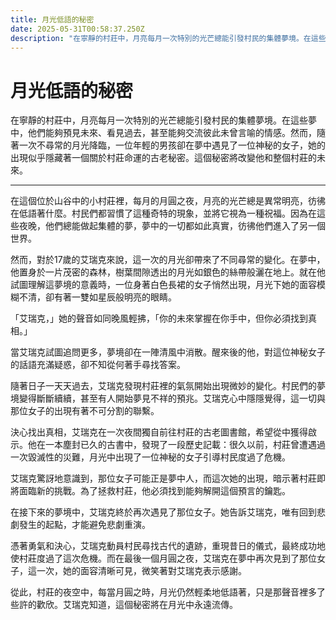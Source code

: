 ```yaml
---
title: 月光低語的秘密
date: 2025-05-31T00:58:37.250Z
description: "在寧靜的村莊中，月亮每月一次特別的光芒總能引發村民的集體夢境。在這些夢中，他們能夠預見未來、看見過去，甚至能夠交流彼此未曾言喻的情感。然而，隨著一次不尋常的月光降臨，一位年輕的男孩卻在夢中遇見了一位神秘的女子，她的出現似乎隱藏著一個關於村莊命運的古老秘密。這個秘密將改變他和整個村莊的未來。"
---
```


# 月光低語的秘密

在寧靜的村莊中，月亮每月一次特別的光芒總能引發村民的集體夢境。在這些夢中，他們能夠預見未來、看見過去，甚至能夠交流彼此未曾言喻的情感。然而，隨著一次不尋常的月光降臨，一位年輕的男孩卻在夢中遇見了一位神秘的女子，她的出現似乎隱藏著一個關於村莊命運的古老秘密。這個秘密將改變他和整個村莊的未來。

---

在這個位於山谷中的小村莊裡，每月的月圓之夜，月亮的光芒總是異常明亮，彷彿在低語著什麼。村民們都習慣了這種奇特的現象，並將它視為一種祝福。因為在這些夜晚，他們總能做起集體的夢，夢中的一切都如此真實，彷彿他們進入了另一個世界。

然而，對於17歲的艾瑞克來說，這一次的月光卻帶來了不同尋常的變化。在夢中，他置身於一片茂密的森林，樹葉間隙透出的月光如銀色的絲帶般灑在地上。就在他試圖理解這夢境的意義時，一位身著白色長裙的女子悄然出現，月光下她的面容模糊不清，卻有著一雙如星辰般明亮的眼睛。

「艾瑞克，」她的聲音如同晚風輕拂，「你的未來掌握在你手中，但你必須找到真相。」

當艾瑞克試圖追問更多，夢境卻在一陣清風中消散。醒來後的他，對這位神秘女子的話語充滿疑惑，卻不知從何著手尋找答案。

隨著日子一天天過去，艾瑞克發現村莊裡的氣氛開始出現微妙的變化。村民們的夢境變得斷斷續續，甚至有人開始夢見不祥的預兆。艾瑞克心中隱隱覺得，這一切與那位女子的出現有著不可分割的聯繫。

決心找出真相，艾瑞克在一次夜間獨自前往村莊的古老圖書館，希望從中獲得啟示。他在一本塵封已久的古書中，發現了一段歷史記載：很久以前，村莊曾遭遇過一次毀滅性的災難，月光中出現了一位神秘的女子引導村民度過了危機。

艾瑞克驚訝地意識到，那位女子可能正是夢中人，而這次她的出現，暗示著村莊即將面臨新的挑戰。為了拯救村莊，他必須找到能夠解開這個預言的鑰匙。

在接下來的夢境中，艾瑞克終於再次遇見了那位女子。她告訴艾瑞克，唯有回到悲劇發生的起點，才能避免悲劇重演。

憑著勇氣和決心，艾瑞克動員村民尋找古代的遺跡，重現昔日的儀式，最終成功地使村莊度過了這次危機。而在最後一個月圓之夜，艾瑞克在夢中再次見到了那位女子，這一次，她的面容清晰可見，微笑著對艾瑞克表示感謝。

從此，村莊的夜空中，每當月圓之時，月光仍然輕柔地低語著，只是那聲音裡多了些許的歡欣。艾瑞克知道，這個秘密將在月光中永遠流傳。